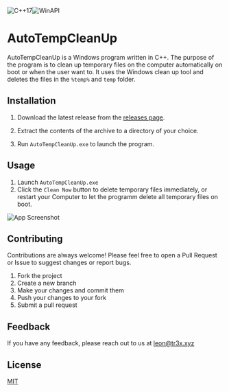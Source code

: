 

![C++17](https://img.shields.io/badge/C++-17-blue.svg)![WinAPI](https://img.shields.io/badge/WinAPI-Windows-blue.svg)

# AutoTempCleanUp

AutoTempCleanUp is a Windows program written in C++.
The purpose of the program is to clean up temporary files on the computer automatically on boot or when the user want to. It uses the Windows clean up tool and deletes the files in the `%temp%` and `temp` folder.

## Installation

1. Download the latest release from the [releases page](https://github.com/tr3xxx/AutoTempCleanUp/releases).

2. Extract the contents of the archive to a directory of your choice.

3. Run `AutoTempCleanUp.exe` to launch the program.



## Usage

1. Launch `AutoTempCleanUp.exe`
2. Click the `Clean Now` button to delete temporary files immediately, or restart your Computer to let the programm delete all temporary files on boot.

![App Screenshot](https://gcdnb.pbrd.co/images/cymYBQF10c4A.png?o=1)

## Contributing

Contributions are always welcome! Please feel free to open a Pull Request or Issue to suggest changes or report bugs.

1. Fork the project 
2. Create a new branch
3. Make your changes and commit them
4. Push your changes to your fork
5. Submit a pull request

## Feedback

If you have any feedback, please reach out to us at [leon@tr3x.xyz](mailto:leon@tr3x.xyz)



## License

[MIT](https://choosealicense.com/licenses/mit/)

